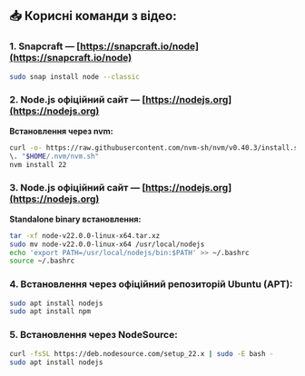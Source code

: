 ## 📥 Корисні команди з відео:

### 1. Snapcraft — [https://snapcraft.io/node](https://snapcraft.io/node)

```bash
sudo snap install node --classic
```

### 2. Node.js офіційний сайт — [https://nodejs.org](https://nodejs.org)

**Встановлення через nvm:**

```bash
curl -o- https://raw.githubusercontent.com/nvm-sh/nvm/v0.40.3/install.sh | bash
\. "$HOME/.nvm/nvm.sh"
nvm install 22
```

### 3. Node.js офіційний сайт — [https://nodejs.org](https://nodejs.org)

**Standalone binary встановлення:**

```bash
tar -xf node-v22.0.0-linux-x64.tar.xz
sudo mv node-v22.0.0-linux-x64 /usr/local/nodejs
echo 'export PATH=/usr/local/nodejs/bin:$PATH' >> ~/.bashrc
source ~/.bashrc
```

### 4. Встановлення через офіційний репозиторій Ubuntu (APT):

```bash
sudo apt install nodejs
sudo apt install npm
```

### 5. Встановлення через NodeSource:

```bash
curl -fsSL https://deb.nodesource.com/setup_22.x | sudo -E bash -
sudo apt install nodejs
```
